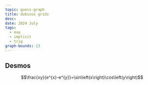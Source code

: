```yaml
---
topic: guess-graph
title: dubious grids
desc: 
date: 2024 July
tags:
  - exp
  - implicit
  - trig
graph-bounds: 13
---
```



## Desmos
```math
\frac{xy}{e^{x}-e^{y}}=\sin\left(x\right)\cos\left(y\right)
```
